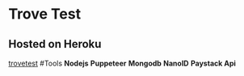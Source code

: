 ﻿# Trove Test
## Hosted on Heroku 
[trovetest](throvetest.herokuapp.com)
#Tools
**Nodejs**
**Puppeteer**
**Mongodb**
**NanoID**
**Paystack Api**
